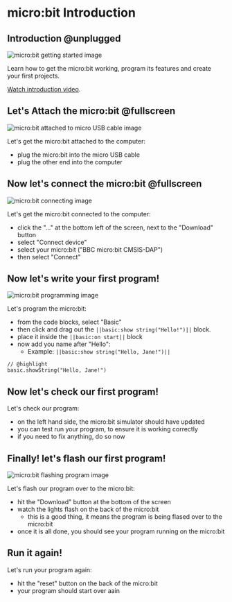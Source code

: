 # micro:bit Introduction

## Introduction @unplugged

![micro:bit getting started image](https://raw.githubusercontent.com/Mr-Coxall/Microbit-Christmas-Decoration/master/docs/static/micro-bit-getting-started.png)

Learn how to get the micro:bit working, program its features and create your first projects.

[Watch introduction video](https://youtu.be/u2u7UJSRuko).

## Let's Attach the micro:bit @fullscreen

![micro:bit attached to micro USB cable image](https://raw.githubusercontent.com/Mr-Coxall/Microbit-Christmas-Decoration/master/docs/static/connect-micro-bit.png)

Let's get the micro:bit attached to the computer:
- plug the micro:bit into the micro USB cable
- plug the other end into the computer

## Now let's connect the micro:bit @fullscreen

![micro:bit connecting image](https://raw.githubusercontent.com/Mr-Coxall/Microbit-Christmas-Decoration/master/docs/static/pair.png)

Let's get the micro:bit connected to the computer:
- click the "..." at the bottom left of the screen, next to the "Download" button
- select "Connect device"
- select your micro:bit ("BBC micro:bit CMSIS-DAP")
- then select "Connect"

## Now let's write your first program!

![micro:bit programming image](https://raw.githubusercontent.com/Mr-Coxall/Microbit-Christmas-Decoration/master/docs/static/program.jpg)

Let's program the micro:bit:
- from the code blocks, select "Basic"
- then click and drag out the ``||basic:show string("Hello!")||`` block.
- place it inside the ``||basic:on start||`` block
- now add you name after "Hello":
    - Example: ``||basic:show string("Hello, Jane!")||``

```blocks
// @highlight
basic.showString("Hello, Jane!")
```

## Now let's check our first program!

Let's check our program:
- on the left hand side, the micro:bit simulator should have updated
- you can test run your program, to ensure it is working correctly
- if you need to fix anything, do so now

## Finally! let's flash our first program!

![micro:bit flashing program image](https://raw.githubusercontent.com/Mr-Coxall/Microbit-Christmas-Decoration/master/docs/static/transfer.jpg)

Let's flash our program over to the micro:bit:
- hit the "Download" button at the bottom of the screen
- watch the lights flash on the back of the micro:bit
    - this is a good thing, it means the program is being flased over to the micro:bit
- once it is all done, you should see your program running on the micro:bit

## Run it again!

Let's run your program again:
- hit the "reset" button on the back of the micro:bit
- your program should start over aain